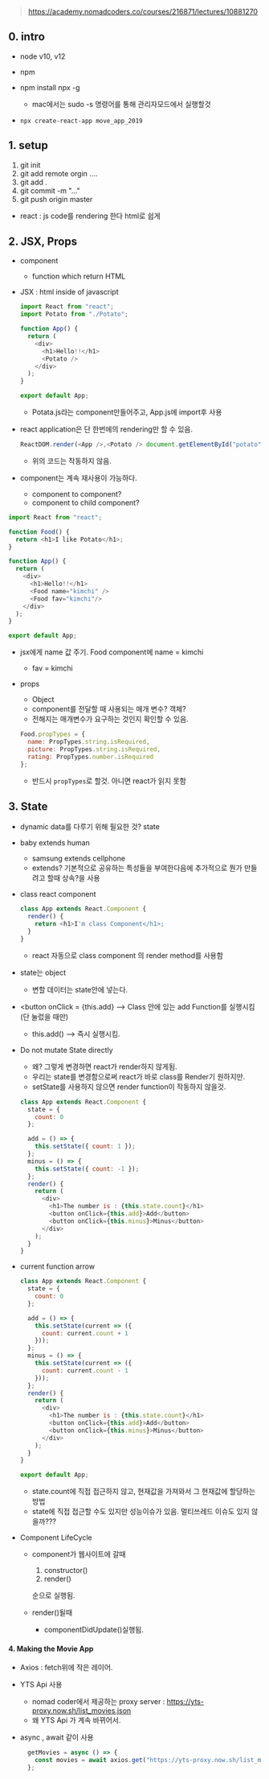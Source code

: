 > https://academy.nomadcoders.co/courses/216871/lectures/10881270



## 0. intro

- node v10, v12
- npm

- npm install npx -g
  
  - mac에서는 sudo -s 명령어를 통해 관리자모드에서 실행할것
- `npx create-react-app move_app_2019`

  



## 1. setup

1. git init
2. git add remote orgin ....
3. git add .
4. git commit -m "..."
5. git push origin master



- react : js code를 rendering 한다 html로 쉽게



## 2. JSX, Props

- component

  - function which return HTML

- JSX :  html inside of javascript

  ```javascript
  import React from "react";
  import Potato from "./Potato";
  
  function App() {
    return (
      <div>
        <h1>Hello!!</h1>
        <Potato />
      </div>
    );
  }
  
  export default App;
  
  ```

  - Potata.js라는 component만들어주고, App.js에 import후 사용

- react application은 단 한번에의 rendering만 할 수 있음.

  ```javascript
  ReactDOM.render(<App />,<Potato /> document.getElementById("potato"));
  ```

  - 위의 코드는 작동하지 않음.



- component는 계속 재사용이 가능하다. 
  - component to component?
  - component to child component?

```javascript
import React from "react";

function Food() {
  return <h1>I like Potato</h1>;
}

function App() {
  return (
    <div>
      <h1>Hello!!</h1>
      <Food name="kimchi" />
      <Food fav="kimchi"/>
    </div>
  );
}

export default App;
```

- jsx에게 name 값 주기. Food component에 name = kimchi

  - fav = kimchi

- props

  - Object
  - component를 전달할 때 사용되는 매개 변수? 객체?
  - 전해지는 매개변수가 요구하는 것인지 확인할 수 있음.

  ```javascript
  Food.propTypes = {
    name: PropTypes.string.isRequired,
    picture: PropTypes.string.isRequired,
    rating: PropTypes.number.isRequired
  };
  ```

  - 반드시 `propTypes`로 할것. 아니면 react가 읽지 못함

## 3. State

- dynamic data를 다루기 위해 필요한 것? state

- baby extends human

  - samsung extends cellphone
  - extends? 기본적으로 공유하는 특성들을 부여한다음에 추가적으로 뭔가 만들려고 할때 상속?을 사용

- class react component

  ```javascript
  class App extends React.Component {
    render() {
      return <h1>I'm class Component</h1>;
    }
  }
  ```

  - react 자동으로 class component 의 render method를 사용함

- state는 object

  - 변할 데이터는 state안에 넣는다.

- <button onClick = {this.add} --> Class 안에 있는 add Function를 실행시킴 (단 눌렀을 때만)

  - this.add() --> 즉시 실행시킴.

- Do not mutate State directly

  - 왜? 그렇게 변경하면 react가 render하지 않게됨. 
  - 우리는 state를 변경함으로써 react가 바로 class를 Render기 원하지만.
  - setState를 사용하지 않으면 render function이 작동하지 않을것.

  ```javascript
  class App extends React.Component {
    state = {
      count: 0
    };
  
    add = () => {
      this.setState({ count: 1 });
    };
    minus = () => {
      this.setState({ count: -1 });
    };
    render() {
      return (
        <div>
          <h1>The number is : {this.state.count}</h1>
          <button onClick={this.add}>Add</button>
          <button onClick={this.minus}>Minus</button>
        </div>
      );
    }
  }
  ```

  

- current function arrow

  ```javascript
  class App extends React.Component {
    state = {
      count: 0
    };
  
    add = () => {
      this.setState(current => ({
        count: current.count + 1
      }));
    };
    minus = () => {
      this.setState(current => ({
        count: current.count - 1
      }));
    };
    render() {
      return (
        <div>
          <h1>The number is : {this.state.count}</h1>
          <button onClick={this.add}>Add</button>
          <button onClick={this.minus}>Minus</button>
        </div>
      );
    }
  }
  
  export default App;
  
  ```

  - state.count에 직접 접근하지 않고, 현재값을 가져와서 그 현재값에 할당하는 방법
  - state에 직접 접근할 수도 있지만 성능이슈가 있음. 멀티쓰레드 이슈도 있지 않을까???



- Component LifeCycle
  - component가 웹사이트에 갈때

    1. constructor() 
    2. render()

    순으로 실행됨.

  - render()될때

    - componentDidUpdate()실행됨.



#### 4. Making the Movie App

- Axios : fetch위에 작은 레이어.
- YTS Api 사용
  - nomad coder에서 제공하는 proxy server : https://yts-proxy.now.sh/list_movies.json
  - 왜 YTS Api 가 계속 바뀌어서.

- async , await 같이 사용

  ```javascript
    getMovies = async () => {
      const movies = await axios.get("https://yts-proxy.now.sh/list_movies.json");
    };
  ```

  